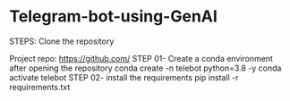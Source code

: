 # Telegram-bot-using-GenAI

STEPS:
Clone the repository

Project repo: https://github.com/
STEP 01- Create a conda environment after opening the repository
conda create -n telebot python=3.8 -y
conda activate telebot
STEP 02- install the requirements
pip install -r requirements.txt
